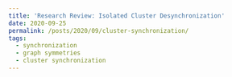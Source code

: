 ```yaml
---
title: 'Research Review: Isolated Cluster Desynchronization'
date: 2020-09-25
permalink: /posts/2020/09/cluster-synchronization/
tags:
  - synchronization
  - graph symmetries
  - cluster synchronization
---
```

